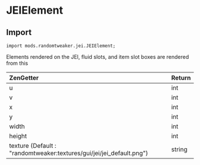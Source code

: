 # JEIElement

## Import

~~~zenscript
import mods.randomtweaker.jei.JEIElement;
~~~

Elements rendered on the JEI, fluid slots, and item slot boxes are rendered from this

| ZenGetter                                                    | Return |
| :----------------------------------------------------------- | :----- |
| u                                                            | int    |
| v                                                            | int    |
| x                                                            | int    |
| y                                                            | int    |
| width                                                        | int    |
| height                                                       | int    |
| texture (Default : "randomtweaker:textures/gui/jei/jei_default.png") | string |
